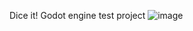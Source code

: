 Dice it!
Godot engine test project
![image](https://github.com/LetIt0or1/Godot-Dices/assets/12513287/bf1dd597-cd7b-4217-a598-4396666f2f79)

